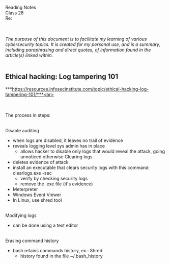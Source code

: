 Reading Notes <br>
Class 28<br>
Re: <br><br><br>

*The purpose of this document is to facilitate my learning of various cybersecurity topics.  It is created for my personal use, and is a summary, including paraphrasing and direct quotes, of information found in the article(s) linked within.*<br><br>

## Ethical hacking: Log tampering 101
***https://resources.infosecinstitute.com/topic/ethical-hacking-log-tampering-101/***<br><br>
<br><br>

The process in steps:<br><br>

Disable auditing
- when logs are disabled, it leaves no trail of evidence 
- reveals logging level sys admin has in place
	- allows hacker to disable only logs that would reveal the attack, going unnoticed otherwise
Clearing logs
- deletes evidence of attack
- install an executable that clears security logs with this command: clearlogs.exe -sec
	- verify by checking security logs
	- remove the .exe file (it's evidence)
- Meterpreter
- Windows Event Viewer
- In LInux, use shred tool<br><br>

Modifying logs
- can be done using a text editor<br><br>

Erasing command history
- bash retains commands history, ex.: Shred
	- history found in the file ~/.bash_history<br><br><br><br>